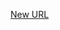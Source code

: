 



[New URL](../file-___home_harshil_Desktop_open-source_palisadoes_talawa_lib_constants_custom_theme/)


